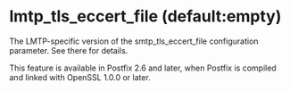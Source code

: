 # lmtp_tls_eccert_file (default:empty) 

 The LMTP-specific version of the smtp_tls_eccert_file configuration
parameter.  See there for details. 

 This feature is available in Postfix 2.6 and later, when Postfix is
compiled and linked with OpenSSL 1.0.0 or later. 



